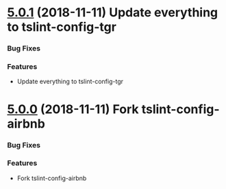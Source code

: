 <a name="5.0.1"></a>
# [5.0.1]() (2018-11-11) Update everything to tslint-config-tgr

### Bug Fixes

### Features

-  Update everything to tslint-config-tgr


<a name="5.0.0"></a>
# [5.0.0]() (2018-11-11) Fork tslint-config-airbnb

### Bug Fixes

### Features

- Fork tslint-config-airbnb
